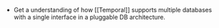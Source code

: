 - Get a understanding of how [[Temporal]] supports multiple databases with a single interface in a pluggable DB architecture.